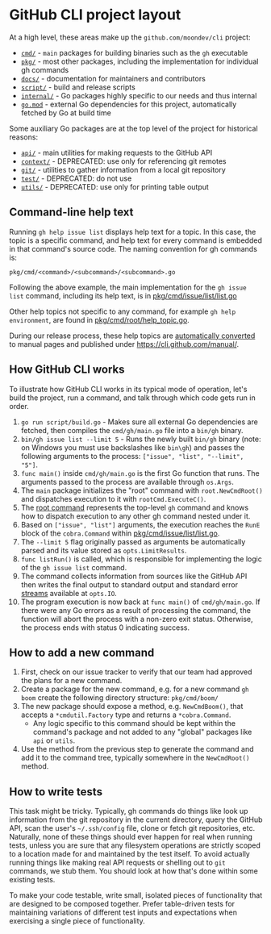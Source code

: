 # GitHub CLI project layout

At a high level, these areas make up the `github.com/moondev/cli` project:
- [`cmd/`](../cmd) - `main` packages for building binaries such as the `gh` executable
- [`pkg/`](../pkg) - most other packages, including the implementation for individual gh commands
- [`docs/`](../docs) - documentation for maintainers and contributors
- [`script/`](../script) - build and release scripts
- [`internal/`](../internal) - Go packages highly specific to our needs and thus internal
- [`go.mod`](../go.mod) - external Go dependencies for this project, automatically fetched by Go at build time

Some auxiliary Go packages are at the top level of the project for historical reasons:
- [`api/`](../api) - main utilities for making requests to the GitHub API
- [`context/`](../context) - DEPRECATED: use only for referencing git remotes
- [`git/`](../git) - utilities to gather information from a local git repository
- [`test/`](../test) - DEPRECATED: do not use
- [`utils/`](../utils) - DEPRECATED: use only for printing table output

## Command-line help text

Running `gh help issue list` displays help text for a topic. In this case, the topic is a specific command,
and help text for every command is embedded in that command's source code. The naming convention for gh
commands is:
```
pkg/cmd/<command>/<subcommand>/<subcommand>.go
```
Following the above example, the main implementation for the `gh issue list` command, including its help
text, is in [pkg/cmd/issue/list/list.go](../pkg/cmd/issue/list/list.go)

Other help topics not specific to any command, for example `gh help environment`, are found in
[pkg/cmd/root/help_topic.go](../pkg/cmd/root/help_topic.go).

During our release process, these help topics are [automatically converted](../cmd/gen-docs/main.go) to
manual pages and published under https://cli.github.com/manual/.

## How GitHub CLI works

To illustrate how GitHub CLI works in its typical mode of operation, let's build the project, run a command,
and talk through which code gets run in order.

1. `go run script/build.go` - Makes sure all external Go dependencies are fetched, then compiles the
   `cmd/gh/main.go` file into a `bin/gh` binary.
2. `bin/gh issue list --limit 5` - Runs the newly built `bin/gh` binary (note: on Windows you must use
   backslashes like `bin\gh`) and passes the following arguments to the process: `["issue", "list", "--limit", "5"]`.
3. `func main()` inside `cmd/gh/main.go` is the first Go function that runs. The arguments passed to the
   process are available through `os.Args`.
4. The `main` package initializes the "root" command with `root.NewCmdRoot()` and dispatches execution to it
   with `rootCmd.ExecuteC()`.
5. The [root command](../pkg/cmd/root/root.go) represents the top-level `gh` command and knows how to
   dispatch execution to any other gh command nested under it.
6. Based on `["issue", "list"]` arguments, the execution reaches the `RunE` block of the `cobra.Command`
   within [pkg/cmd/issue/list/list.go](../pkg/cmd/issue/list/list.go).
7. The `--limit 5` flag originally passed as arguments be automatically parsed and its value stored as
   `opts.LimitResults`.
8. `func listRun()` is called, which is responsible for implementing the logic of the `gh issue list` command.
9. The command collects information from sources like the GitHub API then writes the final output to
   standard output and standard error [streams](../pkg/iostreams/iostreams.go) available at `opts.IO`.
10. The program execution is now back at `func main()` of `cmd/gh/main.go`. If there were any Go errors as a
    result of processing the command, the function will abort the process with a non-zero exit status.
    Otherwise, the process ends with status 0 indicating success.

## How to add a new command

1. First, check on our issue tracker to verify that our team had approved the plans for a new command.
2. Create a package for the new command, e.g. for a new command `gh boom` create the following directory
   structure: `pkg/cmd/boom/`
3. The new package should expose a method, e.g. `NewCmdBoom()`, that accepts a `*cmdutil.Factory` type and
   returns a `*cobra.Command`.
   * Any logic specific to this command should be kept within the command's package and not added to any
     "global" packages like `api` or `utils`.
4. Use the method from the previous step to generate the command and add it to the command tree, typically
   somewhere in the `NewCmdRoot()` method.

## How to write tests

This task might be tricky. Typically, gh commands do things like look up information from the git repository
in the current directory, query the GitHub API, scan the user's `~/.ssh/config` file, clone or fetch git
repositories, etc. Naturally, none of these things should ever happen for real when running tests, unless
you are sure that any filesystem operations are strictly scoped to a location made for and maintained by the
test itself. To avoid actually running things like making real API requests or shelling out to `git`
commands, we stub them. You should look at how that's done within some existing tests.

To make your code testable, write small, isolated pieces of functionality that are designed to be composed
together. Prefer table-driven tests for maintaining variations of different test inputs and expectations
when exercising a single piece of functionality.
